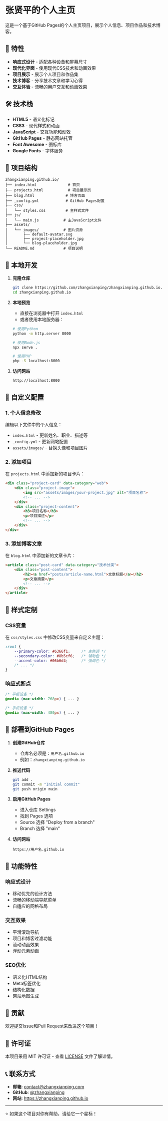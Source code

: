 # 张贤平的个人主页

这是一个基于GitHub Pages的个人主页项目，展示个人信息、项目作品和技术博客。

## 🌟 特性

- **响应式设计** - 适配各种设备和屏幕尺寸
- **现代化界面** - 使用现代CSS技术和动画效果
- **项目展示** - 展示个人项目和作品集
- **技术博客** - 分享技术文章和学习心得
- **交互体验** - 流畅的用户交互和动画效果

## 🛠️ 技术栈

- **HTML5** - 语义化标记
- **CSS3** - 现代样式和动画
- **JavaScript** - 交互功能和动效
- **GitHub Pages** - 静态网站托管
- **Font Awesome** - 图标库
- **Google Fonts** - 字体服务

## 📂 项目结构

```
zhangxianping.github.io/
├── index.html              # 首页
├── projects.html           # 项目展示页
├── blog.html              # 博客页面
├── _config.yml            # GitHub Pages配置
├── css/
│   └── styles.css         # 主样式文件
├── js/
│   └── main.js           # 主JavaScript文件
├── assets/
│   └── images/           # 图片资源
│       ├── default-avatar.svg
│       ├── project-placeholder.jpg
│       └── blog-placeholder.jpg
└── README.md             # 项目说明
```

## 🚀 本地开发

1. **克隆仓库**
   ```bash
   git clone https://github.com/zhangxianping/zhangxianping.github.io.git
   cd zhangxianping.github.io
   ```

2. **本地预览**
   - 直接在浏览器中打开 `index.html`
   - 或者使用本地服务器：
   ```bash
   # 使用Python
   python -m http.server 8000
   
   # 使用Node.js
   npx serve .
   
   # 使用PHP
   php -S localhost:8000
   ```

3. **访问网站**
   ```
   http://localhost:8000
   ```

## 📝 自定义配置

### 1. 个人信息修改

编辑以下文件中的个人信息：
- `index.html` - 更新姓名、职业、描述等
- `_config.yml` - 更新网站配置
- `assets/images/` - 替换头像和项目图片

### 2. 添加项目

在 `projects.html` 中添加新的项目卡片：

```html
<div class="project-card" data-category="web">
    <div class="project-image">
        <img src="assets/images/your-project.jpg" alt="项目名称">
        <!-- ... -->
    </div>
    <div class="project-content">
        <h3>项目名称</h3>
        <p>项目描述</p>
        <!-- ... -->
    </div>
</div>
```

### 3. 添加博客文章

在 `blog.html` 中添加新的文章卡片：

```html
<article class="post-card" data-category="技术分类">
    <div class="post-content">
        <h2><a href="posts/article-name.html">文章标题</a></h2>
        <p>文章摘要</p>
        <!-- ... -->
    </div>
</article>
```

## 🎨 样式定制

### CSS变量

在 `css/styles.css` 中修改CSS变量来自定义主题：

```css
:root {
    --primary-color: #6366f1;     /* 主色调 */
    --secondary-color: #8b5cf6;   /* 辅助色 */
    --accent-color: #06b6d4;      /* 强调色 */
    /* ... */
}
```

### 响应式断点

```css
/* 平板设备 */
@media (max-width: 768px) { ... }

/* 手机设备 */
@media (max-width: 480px) { ... }
```

## 🔧 部署到GitHub Pages

1. **创建GitHub仓库**
   - 仓库名必须是：`用户名.github.io`
   - 例如：`zhangxianping.github.io`

2. **推送代码**
   ```bash
   git add .
   git commit -m "Initial commit"
   git push origin main
   ```

3. **启用GitHub Pages**
   - 进入仓库 Settings
   - 找到 Pages 选项
   - Source 选择 "Deploy from a branch"
   - Branch 选择 "main"

4. **访问网站**
   ```
   https://用户名.github.io
   ```

## 📱 功能特性

### 响应式设计
- 移动优先的设计方法
- 流畅的移动端导航菜单
- 自适应的网格布局

### 交互效果
- 平滑滚动导航
- 项目和博客过滤功能
- 滚动动画效果
- 浮动元素动画

### SEO优化
- 语义化HTML结构
- Meta标签优化
- 结构化数据
- 网站地图生成

## 🤝 贡献

欢迎提交Issue和Pull Request来改进这个项目！

## 📄 许可证

本项目采用 MIT 许可证 - 查看 [LICENSE](LICENSE) 文件了解详情。

## 📞 联系方式

- **邮箱**: contact@zhangxianping.com
- **GitHub**: [@zhangxianping](https://github.com/zhangxianping)
- **网站**: https://zhangxianping.github.io

---

⭐ 如果这个项目对你有帮助，请给它一个星标！